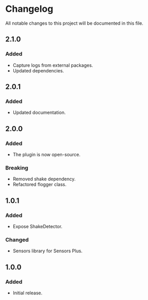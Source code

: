 # Changelog

All notable changes to this project will be documented in this file.

## 2.1.0

### Added

- Capture logs from external packages.
- Updated dependencies.

## 2.0.1

### Added

- Updated documentation.

## 2.0.0

### Added

- The plugin is now open-source.

### Breaking

- Removed shake dependency.
- Refactored flogger class.

## 1.0.1

### Added

- Expose ShakeDetector.

### Changed

- Sensors library for Sensors Plus.

## 1.0.0

### Added

- Initial release.

